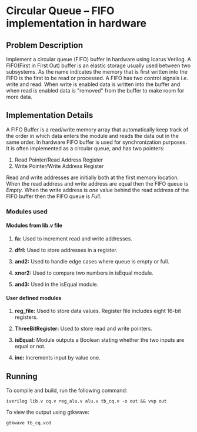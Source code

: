 # Circular Queue – FIFO implementation in hardware

## Problem Description

Implement a circular queue (FIFO) buffer in hardware using Icarus Verilog. A FIFO(First in First Out) buffer is an elastic storage usually used between two subsystems. As the name indicates the memory that is first written into the FIFO is the first to be read or processed. A FIFO has two control signals i.e. write and read. When write is enabled data is written into the buffer and when read is enabled data is "removed" from the buffer to make room for more data.

## Implementation Details

A FIFO Buffer is a read/write memory array that automatically keep track of the order in which data enters the module and reads the data out in the same order. In hardware FIFO buffer is used for synchronization purposes. It is often implemented as a circular queue, and has two pointers:
1. Read Pointer/Read Address Register
2. Write Pointer/Write Address Register

Read and write addresses are initially both at the first memory location. When the read address and write address are equal then the FIFO queue is _Empty_. When the write address is _one_ value behind the read address of the FIFO buffer then the FIFO queue is _Full_.

### Modules used

#### Modules from lib.v file

1. **fa:** Used to increment read and write addresses.

2. **dfrl:** Used to store addresses in a register.

3. **and2:** Used to handle edge cases where queue is empty or full.

4. **xnor2:** Used to compare two numbers in isEqual module.

5. **and3:** Used in the isEqual module.

#### User defined modules

1. **reg_file:** Used to store data values. Register file includes eight 16-bit registers.

2. **ThreeBitRegister:** Used to store read and write pointers.

3. **isEqual:** Module outputs a Boolean stating whether the two inputs are equal or not.

4. **inc:** Increments input by value one.

## Running
To compile and build, run the following command:
```
iverilog lib.v cq.v reg_alu.v alu.v tb_cq.v -o out && vvp out
```
To view the output using gtkwave:
```
gtkwave tb_cq.vcd  
```
